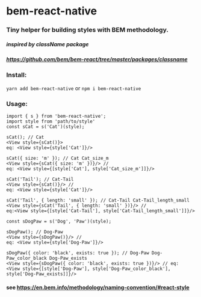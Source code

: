 # bem-react-native

### Tiny helper for building styles with BEM methodology. 

##### inspired by className package
##### https://github.com/bem/bem-react/tree/master/packages/classname

### Install:

```yarn add bem-react-native``` or ```npm i bem-react-native```

### Usage:
 
 ```
 import { s } from 'bem-react-native';
 import style from 'path/to/style'
 const sCat = s('Cat')(style);
 
 sCat(); // Cat
 <View style={sCat()}>
 eq: <View style={style['Cat']}/>
 
 sCat({ size: 'm' }); // Cat Cat_size_m
 <View style={sCat({ size: 'm' })}/> // 
 eq: <View style={[style['Cat'], style['Cat_size_m']]}/>
 
 sCat('Tail'); // Cat-Tail
 <View style={sCat()}/> // 
 eq: <View style={style['Cat']}/>
 
 sCat('Tail', { length: 'small' }); // Cat-Tail Cat-Tail_length_small
 <View style={sCat('Tail', { length: 'small' })}/> // 
 eq:<View style={[style['Cat-Tail'], style['Cat-Tail_length_small']]}/>
 
 const sDogPaw = s('Dog', 'Paw')(style);
 
 sDogPaw(); // Dog-Paw
 <View style={sDogPaw()}/> // 
 eq: <View style={style['Dog-Paw']}/>
 
 sDogPaw({ color: 'black', exists: true }); // Dog-Paw Dog-Paw_color_black Dog-Paw_exists
 <View style={sDogPaw({ color: 'black', exists: true })}/> // eq:
 <View style={[style['Dog-Paw'], style['Dog-Paw_color_black'], style['Dog-Paw_exists]]}/>
 ```

 #### see https://en.bem.info/methodology/naming-convention/#react-style
